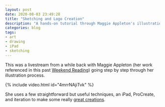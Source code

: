 ```yaml
---
layout: post
date: 2020-08-03 23:49:28
title: "Sketching and Logo Creation"
description: "A hands-on tutorial through Maggie Appleton's illustration process."
categories: blog
tags:
- art
- drawing
- iPad
- sketching
---
```


This was a livestream from a while back with Maggie Appleton (her work referenced in this past [Weekend Reading](/post/weekend-reading-timeful-texts-sumo-startups-and-canva-backlinks/ "Weekend Reading: Timeful Texts, Sumo Startups, and Canva Backlinks")) going step by step through her illustration process.

{% include video.html id="4mrrNAjiTvk" %}

She uses a few straightforward but useful techniques, an iPad, ProCreate, and iteration to make some really [great creations](https://maggieappleton.com/illustration "Maggie Appleton's Illustrations").
